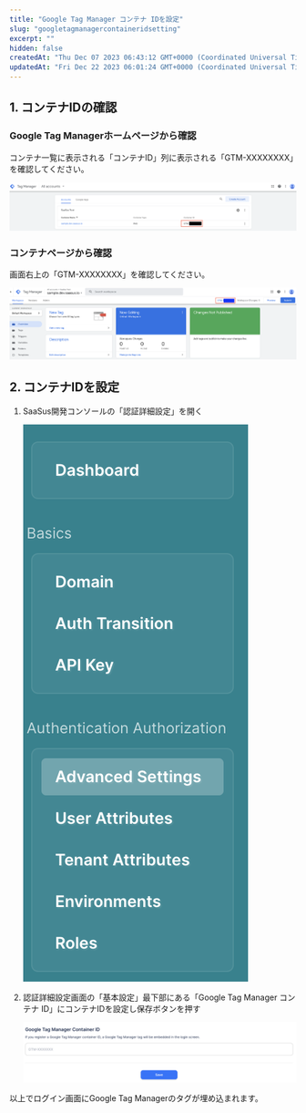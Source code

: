 ```yaml
---
title: "Google Tag Manager コンテナ IDを設定"
slug: "googletagmanagercontaineridsetting"
excerpt: ""
hidden: false
createdAt: "Thu Dec 07 2023 06:43:12 GMT+0000 (Coordinated Universal Time)"
updatedAt: "Fri Dec 22 2023 06:01:24 GMT+0000 (Coordinated Universal Time)"
---
```

## 1. コンテナIDの確認

### Google Tag Managerホームページから確認

コンテナ一覧に表示される「コンテナID」列に表示される「GTM-XXXXXXXX」を確認してください。

![googletagmanagercontaineridsetting-1](/img/saas-development-console/googletagmanagersetting/googletagmanagercontaineridsetting-1.png)

### コンテナページから確認

画面右上の「GTM-XXXXXXXX」を確認してください。

![googletagmanagercontaineridsetting-2](/img/saas-development-console/googletagmanagersetting/googletagmanagercontaineridsetting-2.png)

## 2. コンテナIDを設定

1. SaaSus開発コンソールの「認証詳細設定」を開く

   ![googletagmanagercontaineridsetting-3](/img/saas-development-console/googletagmanagersetting/googletagmanagercontaineridsetting-3.png)
2. 認証詳細設定画面の「基本設定」最下部にある「Google Tag Manager コンテナ ID」にコンテナIDを設定し保存ボタンを押す

   ![googletagmanagercontaineridsetting-4](/img/saas-development-console/googletagmanagersetting/googletagmanagercontaineridsetting-4.png)

以上でログイン画面にGoogle Tag Managerのタグが埋め込まれます。
